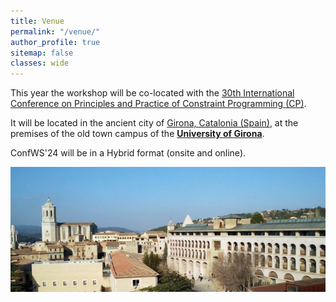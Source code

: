 ```yaml
---
title: Venue
permalink: "/venue/"
author_profile: true
sitemap: false
classes: wide
---
```


This year the workshop will be co-located with the [30th International Conference on Principles and Practice of Constraint Programming (CP)](https://cp2024.a4cp.org/).

It will be located in the ancient city of [Girona, Catalonia (Spain)](https://www.girona.cat/turisme/eng/), at the premises of the old town campus of the [**University of Girona**](https://www.udg.edu/en/).

ConfWS'24 will be in a Hybrid format (onsite and online).

![Old Town Campus of the University of Girona](/assets/confws/university_girona.jpg)

<!--
**Address:** [Bulevar Louis Pasteur, 35. Campus de Teatinos. 29071 Málaga, Spain](https://goo.gl/maps/bQ4AaYJxLaf2Qkqc7).

<iframe src="https://www.google.com/maps/embed?pb=!1m18!1m12!1m3!1d3198.313861364173!2d-4.482631087303145!3d36.715022691025084!2m3!1f0!2f0!3f0!3m2!1i1024!2i768!4f13.1!3m3!1m2!1s0xd72f74b9f3606f1%3A0x9fa32cc2e6b0bbf9!2sE.T.S.%20de%20Ingenier%C3%ADa%20Inform%C3%A1tica!5e0!3m2!1ses!2ses!4v1677170209494!5m2!1ses!2ses" width="600" height="450" style="border:0;" allowfullscreen="" loading="lazy" referrerpolicy="no-referrer-when-downgrade"></iframe>

## How to arrive

- **By metro:** **Line L1**, station: Clínico (best option).

A direct line (L1) which you can take from Málaga downtown whose name of the metro station is *Atarazanas*, or from the *Málaga City Train Station (María Zambrano - Vialia)* whose name of the metro station is *"Perchel"* direction to *"Andalucia Tech"*. You should stop at *"Clínico"* stop and walk 1 minute to the E.T.S. Ingeniería Informática which you can see from the station.

- **By bus:** **Line 11** (best option), also line 8 and line 25.

There are several lines that take you from Málaga downtown to the University, but probably the best one is #11. Buses run every 10-15 min and the duration of the trip is between 15 and 20 min., depending on the traffic. Coming from Málaga downtown you can take it at the Alameda Avenue. The final stop is *"Hospital Clínico"*, where you should get off to go to the conference venue (the hospital is in front of the E.T.S. Ingeniería Informática). The E.T.S. Ingeniería Informática is 50 meters away from the bus stop, you will see the building when you get off the bus. Bus#11 is also the bus you can take to go back to the city centre. 

- **By taxi:** An alternative option to go to the conference venue is by taxi.

There are taxi racks at the door or most hotels or very close to them. The duration of the trip by taxi from the city centre to the E.T.S. Ingeniería Informática is around 10 minutes (it goes up to 15 min. in early in the morning and in the afternoon), and costs around 10/15€.

- **From the airport:** Málaga Airport is connected to the station via *Cercania* services that takes you to the *Málaga City Train Station (María Zambrano - Vialia)*. -->




 

